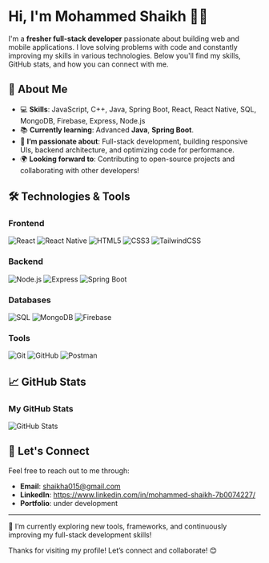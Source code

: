 # Hi, I'm Mohammed Shaikh 👨‍💻

I'm a **fresher full-stack developer** passionate about building web and mobile applications. I love solving problems with code and constantly improving my skills in various technologies. Below you'll find my skills, GitHub stats, and how you can connect with me.

## 🚀 About Me

- 💻 **Skills**: JavaScript, C++, Java, Spring Boot, React, React Native, SQL, MongoDB, Firebase, Express, Node.js
- 📚 **Currently learning**: Advanced **Java**, **Spring Boot**.
- 🌱 **I’m passionate about**: Full-stack development, building responsive UIs, backend architecture, and optimizing code for performance.
- 🌍 **Looking forward to**: Contributing to open-source projects and collaborating with other developers!

## 🛠️ Technologies & Tools

### Frontend
![React](https://img.shields.io/badge/-React-61DAFB?style=flat&logo=react&logoColor=white)
![React Native](https://img.shields.io/badge/-React%20Native-61DAFB?style=flat&logo=react&logoColor=white)
![HTML5](https://img.shields.io/badge/-HTML5-E34F26?style=flat&logo=html5&logoColor=white)
![CSS3](https://img.shields.io/badge/-CSS3-1572B6?style=flat&logo=css3&logoColor=white)
![TailwindCSS](https://img.shields.io/badge/-TailwindCSS-06B6D4?style=flat&logo=tailwindcss&logoColor=white)

### Backend
![Node.js](https://img.shields.io/badge/-Node.js-339933?style=flat&logo=node.js&logoColor=white)
![Express](https://img.shields.io/badge/-Express-000000?style=flat&logo=express&logoColor=white)
![Spring Boot](https://img.shields.io/badge/-Spring%20Boot-6DB33F?style=flat&logo=springboot&logoColor=white)

### Databases
![SQL](https://img.shields.io/badge/-SQL-4479A1?style=flat&logo=mysql&logoColor=white)
![MongoDB](https://img.shields.io/badge/-MongoDB-47A248?style=flat&logo=mongodb&logoColor=white)
![Firebase](https://img.shields.io/badge/-Firebase-FFCA28?style=flat&logo=firebase&logoColor=white)

### Tools
![Git](https://img.shields.io/badge/-Git-F05032?style=flat&logo=git&logoColor=white)
![GitHub](https://img.shields.io/badge/-GitHub-181717?style=flat&logo=github&logoColor=white)
![Postman](https://img.shields.io/badge/-Postman-FF6C37?style=flat&logo=postman&logoColor=white)


## 📈 GitHub Stats

### My GitHub Stats

![GitHub Stats](https://github-readme-stats.vercel.app/api?username=asifshaikh&show_icons=true&count_private=true&hide=prs&theme=radical)


## 📩 Let's Connect

Feel free to reach out to me through:

- **Email**: shaikha015@gmail.com
- **LinkedIn**: https://www.linkedin.com/in/mohammed-shaikh-7b0074227/
- **Portfolio**: under development 

---

🔭 I’m currently exploring new tools, frameworks, and continuously improving my full-stack development skills!

Thanks for visiting my profile! Let’s connect and collaborate! 😊

<!--
**asifshaikh/asifshaikh** is a ✨ _special_ ✨ repository because its `README.md` (this file) appears on your GitHub profile.

Here are some ideas to get you started:

- 🔭 I’m currently working on ...
- 🌱 I’m currently learning ...
- 👯 I’m looking to collaborate on ...
- 🤔 I’m looking for help with ...
- 💬 Ask me about ...
- 📫 How to reach me: ...
- 😄 Pronouns: ...
- ⚡ Fun fact: ...
-->
